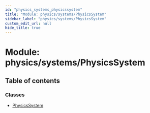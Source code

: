 ```yaml
---
id: "physics_systems_physicssystem"
title: "Module: physics/systems/PhysicsSystem"
sidebar_label: "physics/systems/PhysicsSystem"
custom_edit_url: null
hide_title: true
---
```


# Module: physics/systems/PhysicsSystem

## Table of contents

### Classes

- [PhysicsSystem](../classes/physics_systems_physicssystem.physicssystem.md)
